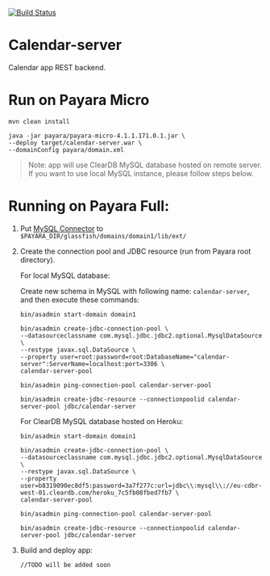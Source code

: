 [![Build Status](https://travis-ci.org/vlad-artyomov/calendar-server.svg?branch=develop)](https://travis-ci.org/vlad-artyomov/calendar-server)

# Calendar-server

Calendar app REST backend.

# Run on Payara Micro

```
mvn clean install

java -jar payara/payara-micro-4.1.1.171.0.1.jar \
--deploy target/calendar-server.war \
--domainConfig payara/domain.xml
```

> Note: app will use ClearDB MySQL database hosted on remote server. If you want to use local MySQL instance, please follow steps below.

# Running on Payara Full:

1. Put [MySQL Connector](http://central.maven.org/maven2/mysql/mysql-connector-java/5.1.41/mysql-connector-java-5.1.41.jar) to `$PAYARA_DIR/glassfish/domains/domain1/lib/ext/`

2. Create the connection pool and JDBC resource (run from Payara root directory).

    For local MySQL database:
    
    Create new schema in MySQL with following name: `calendar-server`, and then execute these commands:

    ```
    bin/asadmin start-domain domain1
    
    bin/asadmin create-jdbc-connection-pool \
    --datasourceclassname com.mysql.jdbc.jdbc2.optional.MysqlDataSource \
    --restype javax.sql.DataSource \
    --property user=root:password=root:DatabaseName="calendar-server":ServerName=localhost:port=3306 \
    calendar-server-pool
    
    bin/asadmin ping-connection-pool calendar-server-pool
    
    bin/asadmin create-jdbc-resource --connectionpoolid calendar-server-pool jdbc/calendar-server
    ```

    For ClearDB MySQL database hosted on Heroku:

    ```
    bin/asadmin start-domain domain1
    
    bin/asadmin create-jdbc-connection-pool \
    --datasourceclassname com.mysql.jdbc.jdbc2.optional.MysqlDataSource \
    --restype javax.sql.DataSource \
    --property user=b8319090ec8df5:password=3a7f277c:url=jdbc\\:mysql\\://eu-cdbr-west-01.cleardb.com/heroku_7c5fb08fbed7fb7 \
    calendar-server-pool
    
    bin/asadmin ping-connection-pool calendar-server-pool
    
    bin/asadmin create-jdbc-resource --connectionpoolid calendar-server-pool jdbc/calendar-server
    ```

3. Build and deploy app:

    ```
    //TODO will be added soon
    ```
